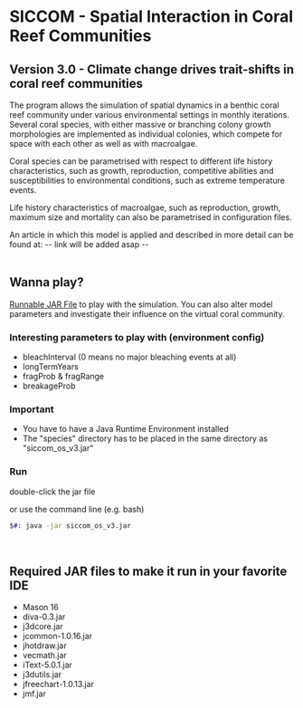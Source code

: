 # SICCOM - Spatial Interaction in Coral Reef Communities
## Version 3.0 - Climate change drives trait-shifts in coral reef communities
The program allows the simulation of spatial dynamics in a benthic coral reef community under various environmental settings in monthly iterations. Several coral species, with either massive or branching colony growth morphologies are implemented as individual colonies, which compete for space with each other as well as with macroalgae.


Coral species can be parametrised with respect to different life history characteristics, such as growth, reproduction, competitive abilities and susceptibilities to environmental conditions, such as extreme temperature events.


Life history characteristics of macroalgae, such as reproduction, growth, maximum size and mortality can also be parametrised in configuration files.




An article in which this model is applied and described in more detail can be found at:
-- link will be added asap -- 
<br/>
<br/>

## Wanna play?
<a href="https://github.com/danukub/siccom_v3/blob/master/siccom_os_v3.jar" 
alt="Runnable JAR File (siccom_os_v3.jar) within the project" />Runnable JAR File</a> to play with the simulation. You can also alter model parameters and investigate their influence on the virtual coral community.
### Interesting parameters to play with (environment config)
- bleachInterval (0 means no major bleaching events at all)
- longTermYears
- fragProb & fragRange
- breakageProb

### Important
- You have to have a Java Runtime Environment installed
- The "species" directory has to be placed in the same directory as "siccom_os_v3.jar"

### Run
double-click the jar file

or use the command line (e.g. bash)
```bash
$#: java -jar siccom_os_v3.jar
``` 
<br/>

## Required JAR files to make it run in your favorite IDE
- Mason 16
- diva-0.3.jar
- j3dcore.jar   
- jcommon-1.0.16.jar     
- jhotdraw.jar  
- vecmath.jar
- iText-5.0.1.jar  
- j3dutils.jar  
- jfreechart-1.0.13.jar  
- jmf.jar
